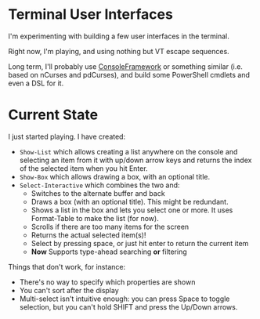 # Terminal User Interfaces

I'm experimenting with building a few user interfaces in the terminal.

Right now, I'm playing, and using nothing but VT escape sequences.

Long term, I'll probably use [ConsoleFramework](https://github.com/elw00d/consoleframework) or something similar (i.e. based on nCurses and pdCurses), and build some PowerShell cmdlets and even a DSL for it.

# Current State

I just started playing. I have created:

- `Show-List` which allows creating a list anywhere on the console and selecting an item from it with up/down arrow keys and returns the index of the selected item when you hit Enter.
- `Show-Box` which allows drawing a box, with an optional title.
- `Select-Interactive` which combines the two and:
  - Switches to the alternate buffer and back
  - Draws a box (with an optional title). This might be redundant.
  - Shows a list in the box and lets you select one or more. It uses Format-Table to make the list (for now).
  - Scrolls if there are too many items for the screen
  - Returns the actual selected item(s)!
  - Select by pressing space, or just hit enter to return the current item
  - **Now** Supports type-ahead searching **or** filtering

Things that don't work, for instance:

- There's no way to specify which properties are shown
- You can't sort after the display
- Multi-select isn't intuitive enough: you can press Space to toggle selection, but you can't hold SHIFT and press the Up/Down arrows.